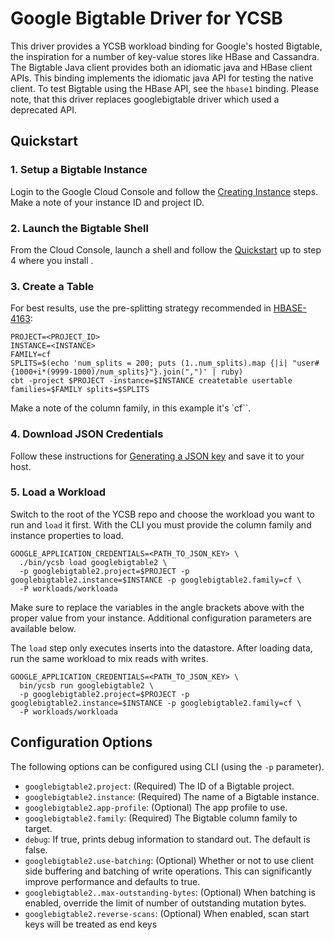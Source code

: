 <!--
Copyright (c) 2024 YCSB contributors. All rights reserved.

Licensed under the Apache License, Version 2.0 (the "License"); you
may not use this file except in compliance with the License. You
may obtain a copy of the License at

http://www.apache.org/licenses/LICENSE-2.0

Unless required by applicable law or agreed to in writing, software
distributed under the License is distributed on an "AS IS" BASIS,
WITHOUT WARRANTIES OR CONDITIONS OF ANY KIND, either express or
implied. See the License for the specific language governing
permissions and limitations under the License. See accompanying
LICENSE file.
-->

# Google Bigtable  Driver for YCSB

This driver provides a YCSB workload binding for Google's hosted Bigtable, the inspiration for a number of key-value stores like HBase and Cassandra. The Bigtable Java client provides both an idiomatic java and HBase client APIs. This binding implements the idiomatic java API for testing the native client. To test Bigtable using the HBase API, see the `hbase1` binding.
Please note, that this driver replaces googlebigtable driver which used a deprecated API.

## Quickstart

### 1. Setup a Bigtable Instance

Login to the Google Cloud Console and follow the [Creating Instance](https://cloud.google.com/bigtable/docs/creating-instance) steps. Make a note of your instance ID and project ID.

### 2. Launch the Bigtable Shell

From the Cloud Console, launch a shell and follow the [Quickstart](https://cloud.google.com/bigtable/docs/quickstart) up to step 4 where you install .

### 3. Create a Table

For best results, use the pre-splitting strategy recommended in [HBASE-4163](https://issues.apache.org/jira/browse/HBASE-4163):

```
PROJECT=<PROJECT_ID>
INSTANCE=<INSTANCE>
FAMILY=cf
SPLITS=$(echo 'num_splits = 200; puts (1..num_splits).map {|i| "user#{1000+i*(9999-1000)/num_splits}"}.join(",")' | ruby)
cbt -project $PROJECT -instance=$INSTANCE createtable usertable families=$FAMILY splits=$SPLITS
```

Make a note of the column family, in this example it's `cf``.

### 4. Download JSON Credentials

Follow these instructions for [Generating a JSON key](https://cloud.google.com/bigtable/docs/installing-hbase-shell#service-account) and save it to your host.

### 5. Load a Workload

Switch to the root of the YCSB repo and choose the workload you want to run and `load` it first. With the CLI you must provide the column family and instance properties to load.

```
GOOGLE_APPLICATION_CREDENTIALS=<PATH_TO_JSON_KEY> \
  ./bin/ycsb load googlebigtable2 \
  -p googlebigtable2.project=$PROJECT -p googlebigtable2.instance=$INSTANCE -p googlebigtable2.family=cf \
  -P workloads/workloada

```

Make sure to replace the variables in the angle brackets above with the proper value from your instance. Additional configuration parameters are available below.

The `load` step only executes inserts into the datastore. After loading data, run the same workload to mix reads with writes.

```
GOOGLE_APPLICATION_CREDENTIALS=<PATH_TO_JSON_KEY> \
  bin/ycsb run googlebigtable2 \
  -p googlebigtable2.project=$PROJECT -p googlebigtable2.instance=$INSTANCE -p googlebigtable2.family=cf \
  -P workloads/workloada

```

## Configuration Options

The following options can be configured using CLI (using the `-p` parameter).

* `googlebigtable2.project`: (Required) The ID of a Bigtable project.
* `googlebigtable2.instance`: (Required) The name of a Bigtable instance.
* `googlebigtable2.app-profile`: (Optional) The app profile to use.
* `googlebigtable2.family`: (Required) The Bigtable column family to target.
* `debug`: If true, prints debug information to standard out. The default is false.
* `googlebigtable2.use-batching`: (Optional) Whether or not to use client side buffering and batching of write operations. This can significantly improve performance and defaults to true.
* `googlebigtable2..max-outstanding-bytes`: (Optional) When batching is enabled, override the limit of number of outstanding mutation bytes.
* `googlebigtable2.reverse-scans`: (Optional) When enabled, scan start keys will be treated as end keys
